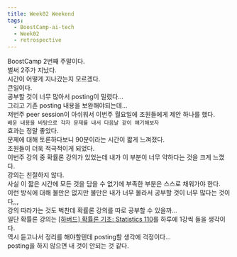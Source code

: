 ```yaml
---
title: Week02 Weekend
tags:
  - BoostCamp-ai-tech
  - Week02
  - retrospective
---
```


BoostCamp 2번째 주말이다.  
벌써 2주가 지났다.  
시간이 어떻게 지나갔는지 모르겠다.  
큰일이다.  
공부할 것이 너무 많아서 posting이 밀렸다...  
그리고 기존 posting 내용을 보완해야되는데...  
저번주 peer session이 아쉬워서 이번주 월요일에 조원들에게 제안 하나를 했다.  
`배운 내용을 바탕으로 각자 문제를 내서 다음날 같이 얘기해보자`  
효과는 정말 좋았다.  
문제에 대해 토론하다보니 90분이라는 시간이 짧게 느껴졌다.  
조원들이 더욱 적극적이게 되었다.  
이번주 강의 중 확률론 강의가 있었는데 내가 이 부분이 너무 약하다는 것을 크게 느꼈다.  
강의는 친절하지 않다.  
사실 이 짧은 시간에 모든 것을 담을 수 없기에 부족한 부분은 스스로 채워가야 한다.  
이런 방식에 대해 불만은 없지만 불만은 내가 너무 몰라서 공부할 것이 너무 많다는 것이다,,,  
강의 따라가는 것도 벅찬데 확률론 강의를 따로 공부할 수 있을까...  
일단 확률론 강의는 [[하버드] 확률론 기초: Statistics 110](https://www.edwith.org/harvardprobability)를 하루에 1강씩 들을 생각이다.  
역시 듣고나서 정리를 해야할텐데 posting할 생각에 걱정이다...  
posting을 하지 않으면 내 것이 안되는 것 같다.  
